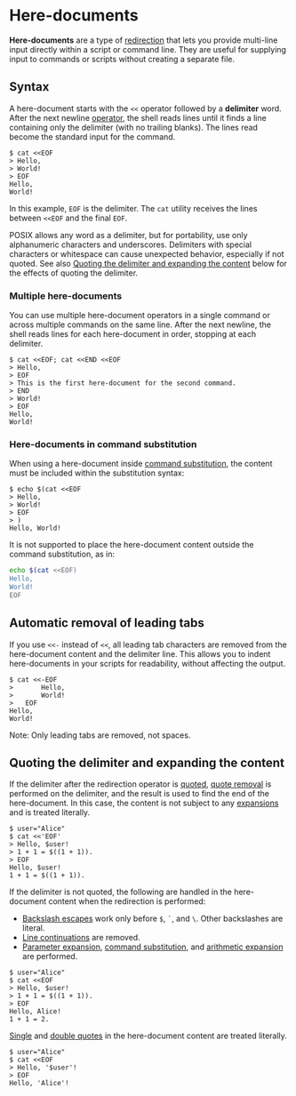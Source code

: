# Here-documents

**Here-documents** are a type of [redirection](index.html) that lets you provide multi-line input directly within a script or command line. They are useful for supplying input to commands or scripts without creating a separate file.

## Syntax

A here-document starts with the `<<` operator followed by a **delimiter** word. After the next newline [operator](../words/index.html#tokens-and-operators), the shell reads lines until it finds a line containing only the delimiter (with no trailing blanks). The lines read become the standard input for the command.

```shell
$ cat <<EOF
> Hello,
> World!
> EOF
Hello,
World!
```

In this example, `EOF` is the delimiter. The `cat` utility receives the lines between `<<EOF` and the final `EOF`.

POSIX allows any word as a delimiter, but for portability, use only alphanumeric characters and underscores. Delimiters with special characters or whitespace can cause unexpected behavior, especially if not quoted. See also [Quoting the delimiter and expanding the content](#quoting-the-delimiter-and-expanding-the-content) below for the effects of quoting the delimiter.

### Multiple here-documents

You can use multiple here-document operators in a single command or across multiple commands on the same line. After the next newline, the shell reads lines for each here-document in order, stopping at each delimiter.

```shell
$ cat <<EOF; cat <<END <<EOF
> Hello,
> EOF
> This is the first here-document for the second command.
> END
> World!
> EOF
Hello,
World!
```

### Here-documents in command substitution

When using a here-document inside [command substitution](../words/command_substitution.md), the content must be included within the substitution syntax:

```shell
$ echo $(cat <<EOF
> Hello,
> World!
> EOF
> )
Hello, World!
```

It is not supported to place the here-document content outside the command substitution, as in:

```sh
echo $(cat <<EOF)
Hello,
World!
EOF
```

## Automatic removal of leading tabs

If you use `<<-` instead of `<<`, all leading tab characters are removed from the here-document content and the delimiter line. This allows you to indent here-documents in your scripts for readability, without affecting the output.

<!-- markdownlint-disable MD010 -->
```shell
$ cat <<-EOF
> 		Hello,
> 		World!
> 	EOF
Hello,
World!
```
<!-- markdownlint-enable MD010 -->

Note: Only leading tabs are removed, not spaces.

## Quoting the delimiter and expanding the content

If the delimiter after the redirection operator is [quoted](../words/quoting.md), [quote removal](../words/quoting.md#quote-removal) is performed on the delimiter, and the result is used to find the end of the here-document. In this case, the content is not subject to any [expansions](../words/index.html#word-expansion) and is treated literally.

```shell
$ user="Alice"
$ cat <<'EOF'
> Hello, $user!
> 1 + 1 = $((1 + 1)).
> EOF
Hello, $user!
1 + 1 = $((1 + 1)).
```

If the delimiter is not quoted, the following are handled in the here-document content when the redirection is performed:

- [Backslash escapes](../words/quoting.md#backslash) work only before `$`, `` ` ``, and `\`. Other backslashes are literal.
- [Line continuations](../words/quoting.md#line-continuation) are removed.
- [Parameter expansion](../words/parameters.md), [command substitution](../words/command_substitution.md), and [arithmetic expansion](../words/arithmetic.md) are performed.

```shell
$ user="Alice"
$ cat <<EOF
> Hello, $user!
> 1 + 1 = $((1 + 1)).
> EOF
Hello, Alice!
1 + 1 = 2.
```

[Single](../words/quoting.md#single-quotes) and [double quotes](../words/quoting.md#double-quotes) in the here-document content are treated literally.

```shell
$ user="Alice"
$ cat <<EOF
> Hello, '$user'!
> EOF
Hello, 'Alice'!
```
